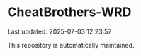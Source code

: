 # CheatBrothers-WRD

Last updated: 2025-07-03 12:23:57

This repository is automatically maintained.
